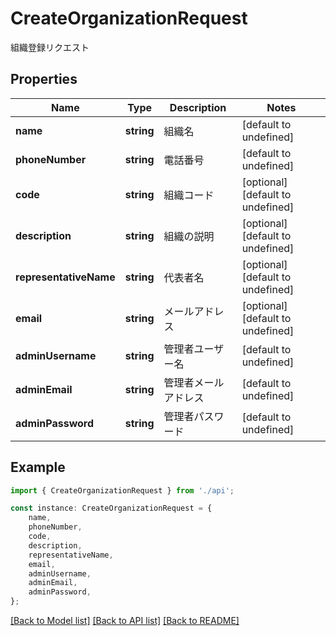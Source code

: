 # CreateOrganizationRequest

組織登録リクエスト

## Properties

Name | Type | Description | Notes
------------ | ------------- | ------------- | -------------
**name** | **string** | 組織名 | [default to undefined]
**phoneNumber** | **string** | 電話番号 | [default to undefined]
**code** | **string** | 組織コード | [optional] [default to undefined]
**description** | **string** | 組織の説明 | [optional] [default to undefined]
**representativeName** | **string** | 代表者名 | [optional] [default to undefined]
**email** | **string** | メールアドレス | [optional] [default to undefined]
**adminUsername** | **string** | 管理者ユーザー名 | [default to undefined]
**adminEmail** | **string** | 管理者メールアドレス | [default to undefined]
**adminPassword** | **string** | 管理者パスワード | [default to undefined]

## Example

```typescript
import { CreateOrganizationRequest } from './api';

const instance: CreateOrganizationRequest = {
    name,
    phoneNumber,
    code,
    description,
    representativeName,
    email,
    adminUsername,
    adminEmail,
    adminPassword,
};
```

[[Back to Model list]](../README.md#documentation-for-models) [[Back to API list]](../README.md#documentation-for-api-endpoints) [[Back to README]](../README.md)
